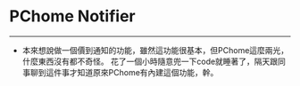 # PChome Notifier
---
* 本來想說做一個價到通知的功能，雖然這功能很基本，但PChome這麼兩光，什麼東西沒有都不奇怪。 花了一個小時隨意兜一下code就睡著了，隔天跟同事聊到這件事才知道原來PChome有內建這個功能，幹。